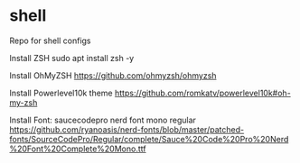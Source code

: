 # shell
Repo for shell configs

Install ZSH
sudo apt install zsh -y

Install OhMyZSH
https://github.com/ohmyzsh/ohmyzsh

Install Powerlevel10k theme
https://github.com/romkatv/powerlevel10k#oh-my-zsh

Install Font: saucecodepro nerd font mono regular
https://github.com/ryanoasis/nerd-fonts/blob/master/patched-fonts/SourceCodePro/Regular/complete/Sauce%20Code%20Pro%20Nerd%20Font%20Complete%20Mono.ttf
